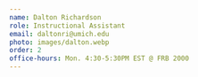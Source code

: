 ```yaml
---
name: Dalton Richardson
role: Instructional Assistant
email: daltonri@umich.edu
photo: images/dalton.webp
order: 2
office-hours: Mon. 4:30-5:30PM EST @ FRB 2000
---
```

